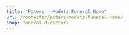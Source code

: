 ```yaml
---
title: "Potere - Modetz Funeral Home"
url: /rochester/potere-modetz-funeral-home/
shop: funeral directors
---
```

